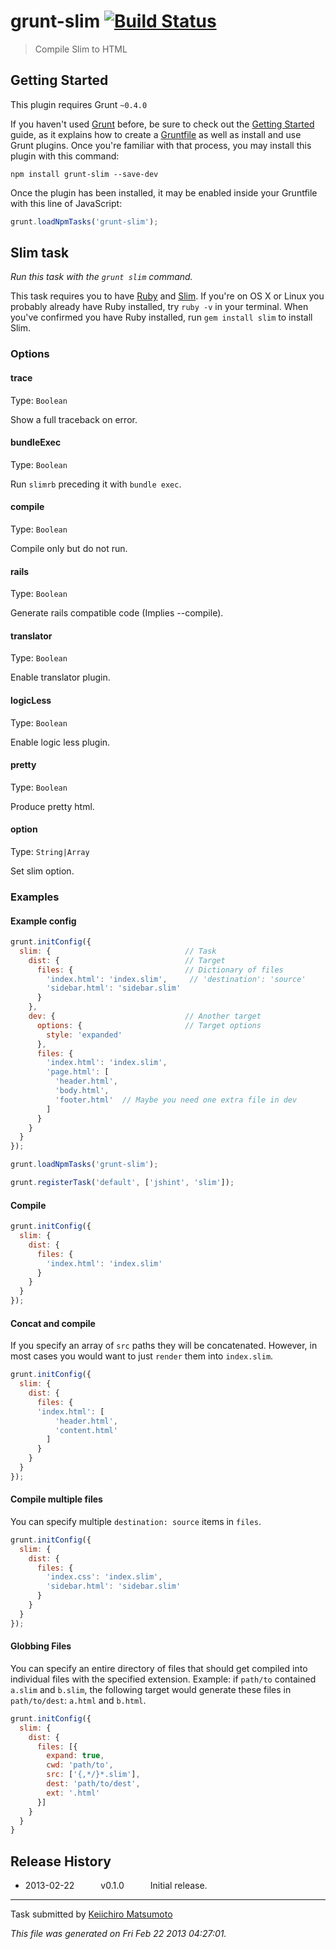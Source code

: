 # grunt-slim [![Build Status](https://secure.travis-ci.org/gruntjs/grunt-slim.png?branch=master)](http://travis-ci.org/matsumos/grunt-slim)

> Compile Slim to HTML



## Getting Started
This plugin requires Grunt `~0.4.0`

If you haven't used [Grunt](http://gruntjs.com/) before, be sure to check out the [Getting Started](http://gruntjs.com/getting-started) guide, as it explains how to create a [Gruntfile](http://gruntjs.com/sample-gruntfile) as well as install and use Grunt plugins. Once you're familiar with that process, you may install this plugin with this command:

```shell
npm install grunt-slim --save-dev
```

Once the plugin has been installed, it may be enabled inside your Gruntfile with this line of JavaScript:

```js
grunt.loadNpmTasks('grunt-slim');
```




## Slim task
_Run this task with the `grunt slim` command._

This task requires you to have [Ruby](http://www.ruby-lang.org/en/downloads/) and [Slim](http://slim-lang.com/). If you're on OS X or Linux you probably already have Ruby installed, try `ruby -v` in your terminal. When you've confirmed you have Ruby installed, run `gem install slim` to install Slim.

### Options

#### trace
Type: `Boolean`

Show a full traceback on error.

#### bundleExec
Type: `Boolean`

Run `slimrb` preceding it with `bundle exec`.

#### compile
Type: `Boolean`

Compile only but do not run.

#### rails
Type: `Boolean`

Generate rails compatible code (Implies --compile).

#### translator
Type: `Boolean`

Enable translator plugin.

#### logicLess
Type: `Boolean`

Enable logic less plugin.

#### pretty
Type: `Boolean`

Produce pretty html.

#### option
Type: `String|Array`

Set slim option.

### Examples

#### Example config

```javascript
grunt.initConfig({
  slim: {                              // Task
    dist: {                            // Target
      files: {                         // Dictionary of files
        'index.html': 'index.slim',     // 'destination': 'source'
        'sidebar.html': 'sidebar.slim'
      }
    },
    dev: {                             // Another target
      options: {                       // Target options
        style: 'expanded'
      },
      files: {
        'index.html': 'index.slim',
        'page.html': [
          'header.html',
          'body.html',
          'footer.html'  // Maybe you need one extra file in dev
        ]
      }
    }
  }
});

grunt.loadNpmTasks('grunt-slim');

grunt.registerTask('default', ['jshint', 'slim']);
```

#### Compile

```javascript
grunt.initConfig({
  slim: {
    dist: {
      files: {
        'index.html': 'index.slim'
      }
    }
  }
});
```

#### Concat and compile

If you specify an array of `src` paths they will be concatenated. However, in most cases you would want to just `render` them into `index.slim`.

```javascript
grunt.initConfig({
  slim: {
    dist: {
      files: {
      'index.html': [
          'header.html',
          'content.html'
        ]
      }
    }
  }
});
```

#### Compile multiple files

You can specify multiple `destination: source` items in `files`.

```javascript
grunt.initConfig({
  slim: {
    dist: {
      files: {
        'index.css': 'index.slim',
        'sidebar.html': 'sidebar.slim'
      }
    }
  }
});
```

#### Globbing Files

You can specify an entire directory of files that should get compiled into individual files with the specified extension. 
Example: if `path/to` contained `a.slim` and `b.slim`, the following target would generate these files in `path/to/dest`: `a.html` and `b.html`.

```javascript
grunt.initConfig({
  slim: {
    dist: {
      files: [{
        expand: true,
        cwd: 'path/to',
        src: ['{,*/}*.slim'],
        dest: 'path/to/dest',
        ext: '.html'
      }]
    }
  }
}
```

## Release History

 * 2013-02-22   v0.1.0   Initial release.

---

Task submitted by [Keiichiro Matsumoto](http://github.com/matsumos)

*This file was generated on Fri Feb 22 2013 04:27:01.*
